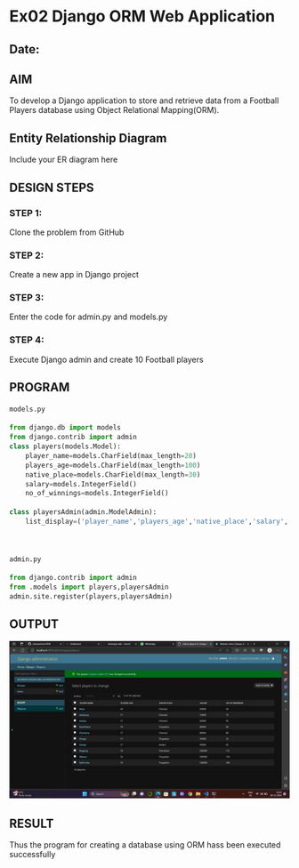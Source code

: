 # Ex02 Django ORM Web Application
## Date: 

## AIM
To develop a Django application to store and retrieve data from a Football Players database using Object Relational Mapping(ORM).

## Entity Relationship Diagram

Include your ER diagram here

## DESIGN STEPS

### STEP 1:
Clone the problem from GitHub

### STEP 2:
Create a new app in Django project

### STEP 3:
Enter the code for admin.py and models.py

### STEP 4:
Execute Django admin and create 10 Football players

## PROGRAM
```py
models.py

from django.db import models
from django.contrib import admin
class players(models.Model):
    player_name=models.CharField(max_length=20)
    players_age=models.CharField(max_length=100)
    native_place=models.CharField(max_length=30)
    salary=models.IntegerField()
    no_of_winnings=models.IntegerField()

class playersAdmin(admin.ModelAdmin):
    list_display=('player_name','players_age','native_place','salary','no_of_winnings')



admin.py

from django.contrib import admin
from .models import players,playersAdmin
admin.site.register(players,playersAdmin)

```

## OUTPUT
 ![Alt text](OUTPUT.jpg)


## RESULT
Thus the program for creating a database using ORM hass been executed successfully
